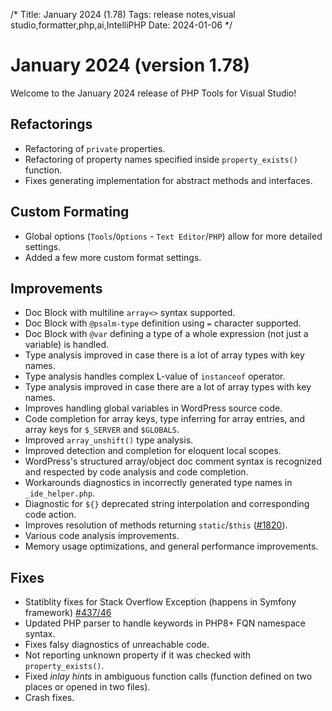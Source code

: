 /*
Title: January 2024 (1.78)
Tags: release notes,visual studio,formatter,php,ai,IntelliPHP
Date: 2024-01-06
*/

# January 2024 (version 1.78)

Welcome to the January 2024 release of PHP Tools for Visual Studio!

## Refactorings

- Refactoring of `private` properties.
- Refactoring of property names specified inside `property_exists()` function.
- Fixes generating implementation for abstract methods and interfaces.

## Custom Formating

- Global options (`Tools`/`Options` - `Text Editor`/`PHP`) allow for more detailed settings.
- Added a few more custom format settings.

## Improvements

- Doc Block with multiline `array<>` syntax supported.
- Doc Block with `@psalm-type` definition using `=` character supported.
- Doc Block with `@var` defining a type of a whole expression (not just a variable) is handled.
- Type analysis improved in case there is a lot of array types with key names.
- Type analysis handles complex L-value of `instanceof` operator.
- Type analysis improved in case there are a lot of array types with key names.
- Improves handling global variables in WordPress source code.
- Code completion for array keys, type inferring for array entries, and array keys for `$_SERVER` and `$GLOBALS`.
- Improved `array_unshift()` type analysis.
- Improved detection and completion for eloquent local scopes.
- WordPress's structured array/object doc comment syntax is recognized and respected by code analysis and code completion.
- Workarounds diagnostics in incorrectly generated type names in `_ide_helper.php`.
- Diagnostic for `${}` deprecated string interpolation and corresponding code action.
- Improves resolution of methods returning `static`/`$this` ([#1820](https://community.devsense.com/d/1820)).
- Various code analysis improvements.
- Memory usage optimizations, and general performance improvements.

## Fixes

- Statiblity fixes for Stack Overflow Exception (happens in Symfony framework) [#437/46](https://community.devsense.com/d/437-stack-overflow-in-symfony-project/46)
- Updated PHP parser to handle keywords in PHP8+ FQN namespace syntax.
- Fixes falsy diagnostics of unreachable code.
- Not reporting unknown property if it was checked with `property_exists()`.
- Fixed _inlay hints_ in ambiguous function calls (function defined on two places or opened in two files).
- Crash fixes.
